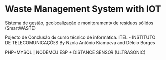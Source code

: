 # Waste Management System with IOT
Sistema de gestão, geolocalização e monitoramento de resíduos sólidos (SmartWASTE)


Pojecto de Conclusão do curso técnico de informática.
ITEL - INSTITUTO DE TELECOMUNICAÇÕES
By Nzola António Kiampava and Délcio Borges

PHP+MYSQL | NODEMCU ESP + DISTANCE SENSOR (ULTRASONIC)
